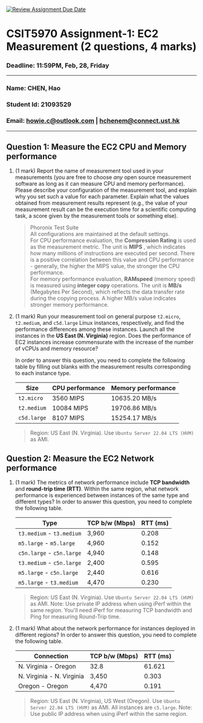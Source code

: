 [![Review Assignment Due Date](https://classroom.github.com/assets/deadline-readme-button-22041afd0340ce965d47ae6ef1cefeee28c7c493a6346c4f15d667ab976d596c.svg)](https://classroom.github.com/a/IAASVEAZ)
# CSIT5970 Assignment-1: EC2 Measurement (2 questions, 4 marks)

### Deadline: 11:59PM, Feb, 28, Friday

---

### Name: CHEN, Hao 
### Student Id: 21093529 
### Email: howie.c@outlook.com | hchenem@connect.ust.hk 

---

## Question 1: Measure the EC2 CPU and Memory performance

1. (1 mark) Report the name of measurement tool used in your measurements (you are free to choose *any* open source measurement software as long as it can measure CPU and memory performance). Please describe your configuration of the measurement tool, and explain why you set such a value for each parameter. Explain what the values obtained from measurement results represent (e.g., the value of your measurement result can be the execution time for a scientific computing task, a score given by the measurement tools or something else).

    > Phoronix Test Suite  
    > All configurations are maintained at the default settings.  
    > For CPU performance evaluation, the **Compression Rating** is used as the measurement metric. The unit is **MIPS** , which indicates how many millions of instructions are executed per second. There is a positive correlation between this value and CPU performance - generally, the higher the MIPS value, the stronger the CPU performance.  
    > For memory performance evaluation, **RAMspeed** (memory speed) is measured using **integer copy** operations. The unit is **MB/s** (Megabytes Per Second), which reflects the data transfer rate during the copying process. A higher MB/s value indicates stronger memory performance.  

2. (1 mark) Run your measurement tool on general purpose `t2.micro`, `t2.medium`, and `c5d.large` Linux instances, respectively, and find the performance differences among these instances. Launch all the instances in the **US East (N. Virginia)** region. Does the performance of EC2 instances increase commensurate with the increase of the number of vCPUs and memory resource?

    In order to answer this question, you need to complete the following table by filling out blanks with the measurement results corresponding to each instance type.

    | Size        | CPU performance | Memory performance |
    | ----------- | --------------- | ------------------ |
    | `t2.micro`  |  3560 MIPS      |   10635.20 MB/s    |
    | `t2.medium` |  10084 MIPS     |   19706.86 MB/s    |
    | `c5d.large` |  8107 MIPS      |   15254.17 MB/s    |

    > Region: US East (N. Virginia). Use `Ubuntu Server 22.04 LTS (HVM)` as AMI.

## Question 2: Measure the EC2 Network performance

1. (1 mark) The metrics of network performance include **TCP bandwidth** and **round-trip time (RTT)**. Within the same region, what network performance is experienced between instances of the same type and different types? In order to answer this question, you need to complete the following table.

    | Type                      | TCP b/w (Mbps) | RTT (ms) |
    | ------------------------- | -------------- | -------- |
    | `t3.medium` - `t3.medium` |   3,960        |  0.208   |
    | `m5.large` - `m5.large`   |   4,960        |  0.152   |
    | `c5n.large` - `c5n.large` |   4,940        |  0.148   |
    | `t3.medium` - `c5n.large` |   2,400        |  0.595   |
    | `m5.large` - `c5n.large`  |   2,440        |  0.616   |
    | `m5.large` - `t3.medium`  |   4,470        |  0.230   |

    > Region: US East (N. Virginia). Use `Ubuntu Server 22.04 LTS (HVM)` as AMI. Note: Use private IP address when using iPerf within the same region. You'll need iPerf for measuring TCP bandwidth and Ping for measuring Round-Trip time.

2. (1 mark) What about the network performance for instances deployed in different regions? In order to answer this question, you need to complete the following table.

    | Connection                | TCP b/w (Mbps) | RTT (ms) |
    | ------------------------- | -------------- | -------- |
    | N. Virginia - Oregon      |    32.8        |  61.621  |
    | N. Virginia - N. Virginia |    3,450       |  0.303   |
    | Oregon - Oregon           |    4,470       |  0.191   |
 
    > Region: US East (N. Virginia), US West (Oregon). Use `Ubuntu Server 22.04 LTS (HVM)` as AMI. All instances are `c5.large`. Note: Use public IP address when using iPerf within the same region.
